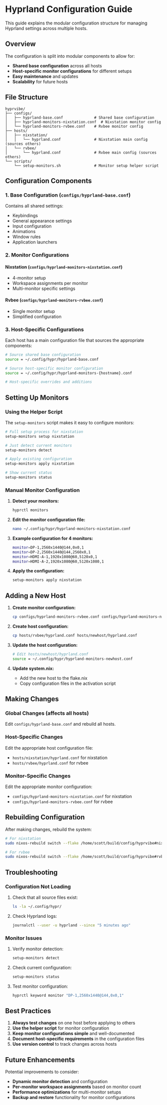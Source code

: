 # Hyprland Configuration Guide

This guide explains the modular configuration structure for managing Hyprland settings across multiple hosts.

## Overview

The configuration is split into modular components to allow for:
- **Shared base configuration** across all hosts
- **Host-specific monitor configurations** for different setups
- **Easy maintenance** and updates
- **Scalability** for future hosts

## File Structure

```
hyprvibe/
├── configs/
│   ├── hyprland-base.conf              # Shared base configuration
│   ├── hyprland-monitors-nixstation.conf  # Nixstation monitor config
│   └── hyprland-monitors-rvbee.conf    # Rvbee monitor config
├── hosts/
│   ├── nixstation/
│   │   └── hyprland.conf               # Nixstation main config (sources others)
│   └── rvbee/
│       └── hyprland.conf               # Rvbee main config (sources others)
└── scripts/
    └── setup-monitors.sh               # Monitor setup helper script
```

## Configuration Components

### 1. Base Configuration (`configs/hyprland-base.conf`)

Contains all shared settings:
- Keybindings
- General appearance settings
- Input configuration
- Animations
- Window rules
- Application launchers

### 2. Monitor Configurations

#### Nixstation (`configs/hyprland-monitors-nixstation.conf`)
- 4-monitor setup
- Workspace assignments per monitor
- Multi-monitor specific settings

#### Rvbee (`configs/hyprland-monitors-rvbee.conf`)
- Single monitor setup
- Simplified configuration

### 3. Host-Specific Configurations

Each host has a main configuration file that sources the appropriate components:

```bash
# Source shared base configuration
source = ~/.config/hypr/hyprland-base.conf

# Source host-specific monitor configuration
source = ~/.config/hypr/hyprland-monitors-{hostname}.conf

# Host-specific overrides and additions
```

## Setting Up Monitors

### Using the Helper Script

The `setup-monitors` script makes it easy to configure monitors:

```bash
# Full setup process for nixstation
setup-monitors setup nixstation

# Just detect current monitors
setup-monitors detect

# Apply existing configuration
setup-monitors apply nixstation

# Show current status
setup-monitors status
```

### Manual Monitor Configuration

1. **Detect your monitors:**
   ```bash
   hyprctl monitors
   ```

2. **Edit the monitor configuration file:**
   ```bash
   nano ~/.config/hypr/hyprland-monitors-nixstation.conf
   ```

3. **Example configuration for 4 monitors:**
   ```bash
   monitor=DP-1,2560x1440@144,0x0,1
   monitor=DP-2,2560x1440@144,2560x0,1
   monitor=HDMI-A-1,1920x1080@60,5120x0,1
   monitor=HDMI-A-2,1920x1080@60,5120x1080,1
   ```

4. **Apply the configuration:**
   ```bash
   setup-monitors apply nixstation
   ```

## Adding a New Host

1. **Create monitor configuration:**
   ```bash
   cp configs/hyprland-monitors-rvbee.conf configs/hyprland-monitors-newhost.conf
   ```

2. **Create host configuration:**
   ```bash
   cp hosts/rvbee/hyprland.conf hosts/newhost/hyprland.conf
   ```

3. **Update the host configuration:**
   ```bash
   # Edit hosts/newhost/hyprland.conf
   source = ~/.config/hypr/hyprland-monitors-newhost.conf
   ```

4. **Update system.nix:**
   - Add the new host to the flake.nix
   - Copy configuration files in the activation script

## Making Changes

### Global Changes (affects all hosts)
Edit `configs/hyprland-base.conf` and rebuild all hosts.

### Host-Specific Changes
Edit the appropriate host configuration file:
- `hosts/nixstation/hyprland.conf` for nixstation
- `hosts/rvbee/hyprland.conf` for rvbee

### Monitor-Specific Changes
Edit the appropriate monitor configuration:
- `configs/hyprland-monitors-nixstation.conf` for nixstation
- `configs/hyprland-monitors-rvbee.conf` for rvbee

## Rebuilding Configuration

After making changes, rebuild the system:

```bash
# For nixstation
sudo nixos-rebuild switch --flake /home/scott/build/config/hyprvibe#nixstation

# For rvbee
sudo nixos-rebuild switch --flake /home/scott/build/config/hyprvibe#rvbee
```

## Troubleshooting

### Configuration Not Loading
1. Check that all source files exist:
   ```bash
   ls -la ~/.config/hypr/
   ```

2. Check Hyprland logs:
   ```bash
   journalctl --user -u hyprland --since "5 minutes ago"
   ```

### Monitor Issues
1. Verify monitor detection:
   ```bash
   setup-monitors detect
   ```

2. Check current configuration:
   ```bash
   setup-monitors status
   ```

3. Test monitor configuration:
   ```bash
   hyprctl keyword monitor "DP-1,2560x1440@144,0x0,1"
   ```

## Best Practices

1. **Always test changes** on one host before applying to others
2. **Use the helper script** for monitor configuration
3. **Keep monitor configurations simple** and well-documented
4. **Document host-specific requirements** in the configuration files
5. **Use version control** to track changes across hosts

## Future Enhancements

Potential improvements to consider:
- **Dynamic monitor detection** and configuration
- **Per-monitor workspace assignments** based on monitor count
- **Performance optimizations** for multi-monitor setups
- **Backup and restore** functionality for monitor configurations
